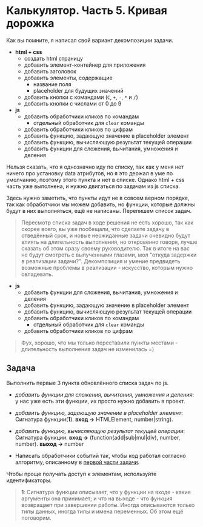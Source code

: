 # Калькулятор. Часть 5. Кривая дорожка

Как вы помните, я написал свой вариант декомпозиции задачи.

* **html + css**
    * создать html страницу
    * добавить элемент-контейнер для приложения
    * добавить заголовок
    * добавить элементы, содержащие
        * название поля
        * placeholder для будущих значений
    * добавить кнопки с командами (`C`, `+`, `-`, `*` и `/`)
    * добавить кнопки с числами от 0 до 9
* **js**
    * добавить обработчики кликов по командам
        * отдельный обработчик для `clear` команды
    * добавить обработчики кликов по цифрам
    * добавить функцию, задающую значение в placeholder элемент
    * добавить функцию, вычисляющую результат текущей операции
    * добавить функции для сложения, вычитания, умножения и деления
    
Нельзя сказать, что я однозначно иду по списку, так как у меня нет ничего
про установку data атрибутов, но я это держал в уме по умолчанию, поэтому
этого пункта и нет в списке. Однако html + css часть уже выполнена, и
нужно двигаться по задачам из js списка.

Здесь нужно заметить, что пункты идут не в совсем верном порядке, так как
обработчики мы можем добавить, но функции, которые должны будут в них
выполняться, ещё не написаны. Перепишем список задач.

> Пересмотр списка задач в ходе решения не есть хорошо, так как скорее
всего, вы уже пообещали, что сделаете задачу в отведённый срок, и новые
неожиданные задачи очевидно будут влиять на длительность выполнения, но
откровенно говоря, лучше сказать об этом сразу своему руководителю. Так
в итоге на вас не будут смотреть с выпученными глазами, мол "откуда
задержки в реализации задачи?". Декомпозиция и умение предвидеть возможные
проблемы в реализации - искусство, которым нужно овладевать.

* **js**
    * добавить функции для сложения, вычитания, умножения и деления
    * добавить функцию, задающую значение в placeholder элемент
    * добавить функцию, вычисляющую результат текущей операции
    * добавить обработчики кликов по командам
        * отдельный обработчик для `clear` команды
    * добавить обработчики кликов по цифрам
 
> Фух, хорошо, что мы только переставили пункты местами - длительность 
выполнения задач не изменилась =)

## Задача

Выполнить первые 3 пункта обновлённого списка задач по js.

* _добавить функции для сложения, вычитания, умножения и деления_: 
у нас уже есть эти функции, их просто нужно добавить в проект.

* _добавить функцию, задающую значение в placeholder элемент_: 
Сигнатура функции(__1__). **вход ->** HTMLElement, number|string).

* _добавить функцию, вычисляющую результат текущей операции_: 
Сигнатура функции. **вход ->** (function(add|sub|mul|div), number, number).
**выход ->** number

* Написать обработчики событий так, чтобы код работал согласно алгоритму,
описанному в [первой части задачи](../part-1/README.md).

Чтобы проще получать доступ к элементам, используйте идентификаторы.

> **1**: Сигнатура функции описывает, что у функции на входе - какие
  аргументы она принимает; и что на выходе - что функция возвращает при
  завершении работы. Иногда описываются только типы данных, иногда типы
  и имена переменных. Об этом ещё поговорим.